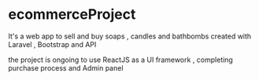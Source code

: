 # ecommerceProject

It's a web app to sell and buy soaps , candles and bathbombs created with Laravel , Bootstrap and API 

the project is ongoing to use ReactJS as a UI framework , completing purchase process and Admin panel
